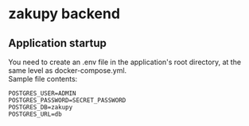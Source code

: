 # zakupy backend

## Application startup
You need to create an .env file in the application's root directory, at the same level as docker-compose.yml.  
Sample file contents:
```
POSTGRES_USER=ADMIN
POSTGRES_PASSWORD=SECRET_PASSWORD
POSTGRES_DB=zakupy
POSTGRES_URL=db
```
